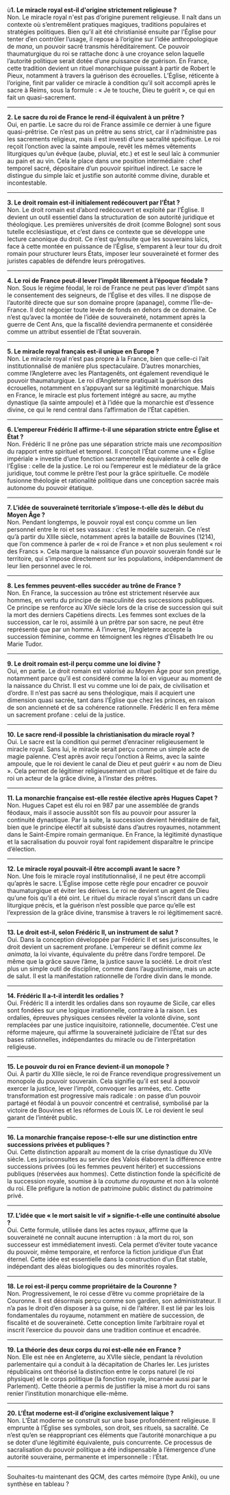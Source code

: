 ù**1. Le miracle royal est-il d'origine strictement religieuse ?**  
Non. Le miracle royal n'est pas d’origine purement religieuse. Il naît dans un contexte où s’entremêlent pratiques magiques, traditions populaires et stratégies politiques. Bien qu’il ait été christianisé ensuite par l’Église pour tenter d’en contrôler l’usage, il repose à l’origine sur l’idée anthropologique de _mana_, un pouvoir sacré transmis héréditairement. Ce pouvoir thaumaturgique du roi se rattache donc à une croyance selon laquelle l’autorité politique serait dotée d’une puissance de guérison. En France, cette tradition devient un rituel monarchique puissant à partir de Robert le Pieux, notamment à travers la guérison des écrouelles. L’Église, réticente à l’origine, finit par valider ce miracle à condition qu’il soit accompli après le sacre à Reims, sous la formule : « Je te touche, Dieu te guérit », ce qui en fait un quasi-sacrement.

---

**2. Le sacre du roi de France le rend-il équivalent à un prêtre ?**  
Oui, en partie. Le sacre du roi de France assimile ce dernier à une figure quasi-prêtrise. Ce n’est pas un prêtre au sens strict, car il n’administre pas les sacrements religieux, mais il est investi d’une sacralité spécifique. Le roi reçoit l’onction avec la sainte ampoule, revêt les mêmes vêtements liturgiques qu’un évêque (aube, pluvial, etc.) et est le seul laïc à communier au pain et au vin. Cela le place dans une position intermédiaire : chef temporel sacré, dépositaire d’un pouvoir spirituel indirect. Le sacre le distingue du simple laïc et justifie son autorité comme divine, durable et incontestable.

---

**3. Le droit romain est-il initialement redécouvert par l’État ?**  
Non. Le droit romain est d’abord redécouvert et exploité par l’Église. Il devient un outil essentiel dans la structuration de son autorité juridique et théologique. Les premières universités de droit (comme Bologne) sont sous tutelle ecclésiastique, et c’est dans ce contexte que se développe une lecture canonique du droit. Ce n’est qu’ensuite que les souverains laïcs, face à cette montée en puissance de l’Église, s’emparent à leur tour du droit romain pour structurer leurs États, imposer leur souveraineté et former des juristes capables de défendre leurs prérogatives.

---

**4. Le roi de France peut-il lever l’impôt librement à l’époque féodale ?**  
Non. Sous le régime féodal, le roi de France ne peut pas lever d’impôt sans le consentement des seigneurs, de l’Église et des villes. Il ne dispose de l’autorité directe que sur son domaine propre (apanage), comme l’Île-de-France. Il doit négocier toute levée de fonds en dehors de ce domaine. Ce n’est qu’avec la montée de l’idée de souveraineté, notamment après la guerre de Cent Ans, que la fiscalité deviendra permanente et considérée comme un attribut essentiel de l’État souverain.

---

**5. Le miracle royal français est-il unique en Europe ?**  
Non. Le miracle royal n’est pas propre à la France, bien que celle-ci l’ait institutionnalisé de manière plus spectaculaire. D’autres monarchies, comme l’Angleterre avec les Plantagenêts, ont également revendiqué le pouvoir thaumaturgique. Le roi d’Angleterre pratiquait la guérison des écrouelles, notamment en s’appuyant sur sa légitimité monarchique. Mais en France, le miracle est plus fortement intégré au sacre, au mythe dynastique (la sainte ampoule) et à l’idée que la monarchie est d’essence divine, ce qui le rend central dans l’affirmation de l’État capétien.

---

**6. L’empereur Frédéric II affirme-t-il une séparation stricte entre Église et État ?**  
Non. Frédéric II ne prône pas une séparation stricte mais une _recomposition_ du rapport entre spirituel et temporel. Il conçoit l’État comme une « Église impériale » investie d’une fonction sacramentelle équivalente à celle de l’Église : celle de la justice. Le roi ou l’empereur est le médiateur de la grâce juridique, tout comme le prêtre l’est pour la grâce spirituelle. Ce modèle fusionne théologie et rationalité politique dans une conception sacrée mais autonome du pouvoir étatique.

---

**7. L’idée de souveraineté territoriale s’impose-t-elle dès le début du Moyen Âge ?**  
Non. Pendant longtemps, le pouvoir royal est conçu comme un lien personnel entre le roi et ses vassaux : c’est le modèle suzerain. Ce n’est qu’à partir du XIIIe siècle, notamment après la bataille de Bouvines (1214), que l’on commence à parler de « roi de France » et non plus seulement « roi des Francs ». Cela marque la naissance d’un pouvoir souverain fondé sur le territoire, qui s’impose directement sur les populations, indépendamment de leur lien personnel avec le roi.

---

**8. Les femmes peuvent-elles succéder au trône de France ?**  
Non. En France, la succession au trône est strictement réservée aux hommes, en vertu du principe de masculinité des successions publiques. Ce principe se renforce au XIVe siècle lors de la crise de succession qui suit la mort des derniers Capétiens directs. Les femmes sont exclues de la succession, car le roi, assimilé à un prêtre par son sacre, ne peut être représenté que par un homme. À l’inverse, l’Angleterre accepte la succession féminine, comme en témoignent les règnes d’Élisabeth Ire ou Marie Tudor.

---

**9. Le droit romain est-il perçu comme une loi divine ?**  
Oui, en partie. Le droit romain est valorisé au Moyen Âge pour son prestige, notamment parce qu’il est considéré comme la loi en vigueur au moment de la naissance du Christ. Il est vu comme une loi de paix, de civilisation et d’ordre. Il n’est pas sacré au sens théologique, mais il acquiert une dimension quasi sacrée, tant dans l’Église que chez les princes, en raison de son ancienneté et de sa cohérence rationnelle. Frédéric II en fera même un sacrement profane : celui de la justice.

---

**10. Le sacre rend-il possible la christianisation du miracle royal ?**  
Oui. Le sacre est la condition qui permet d’enraciner religieusement le miracle royal. Sans lui, le miracle serait perçu comme un simple acte de magie païenne. C’est après avoir reçu l’onction à Reims, avec la sainte ampoule, que le roi devient le canal de Dieu et peut guérir « au nom de Dieu ». Cela permet de légitimer religieusement un rituel politique et de faire du roi un acteur de la grâce divine, à l’instar des prêtres.

---

**11. La monarchie française est-elle restée élective après Hugues Capet ?**  
Non. Hugues Capet est élu roi en 987 par une assemblée de grands féodaux, mais il associe aussitôt son fils au pouvoir pour assurer la continuité dynastique. Par la suite, la succession devient héréditaire de fait, bien que le principe électif ait subsisté dans d’autres royaumes, notamment dans le Saint-Empire romain germanique. En France, la légitimité dynastique et la sacralisation du pouvoir royal font rapidement disparaître le principe d’élection.

---

**12. Le miracle royal pouvait-il être accompli avant le sacre ?**  
Non. Une fois le miracle royal institutionnalisé, il ne peut être accompli qu’après le sacre. L’Église impose cette règle pour encadrer ce pouvoir thaumaturgique et éviter les dérives. Le roi ne devient un agent de Dieu qu’une fois qu’il a été oint. Le rituel du miracle royal s’inscrit dans un cadre liturgique précis, et la guérison n’est possible que parce qu’elle est l’expression de la grâce divine, transmise à travers le roi légitimement sacré.

---

**13. Le droit est-il, selon Frédéric II, un instrument de salut ?**  
Oui. Dans la conception développée par Frédéric II et ses jurisconsultes, le droit devient un sacrement profane. L’empereur se définit comme _lex animata_, la loi vivante, équivalente du prêtre dans l’ordre temporel. De même que la grâce sauve l’âme, la justice sauve la société. Le droit n’est plus un simple outil de discipline, comme dans l’augustinisme, mais un acte de salut. Il est la manifestation rationnelle de l’ordre divin dans le monde.

---

**14. Frédéric II a-t-il interdit les ordalies ?**  
Oui. Frédéric II a interdit les ordalies dans son royaume de Sicile, car elles sont fondées sur une logique irrationnelle, contraire à la raison. Les ordalies, épreuves physiques censées révéler la volonté divine, sont remplacées par une justice inquisitoire, rationnelle, documentée. C’est une réforme majeure, qui affirme la souveraineté judiciaire de l’État sur des bases rationnelles, indépendantes du miracle ou de l’interprétation religieuse.

---

**15. Le pouvoir du roi en France devient-il un monopole ?**  
Oui. À partir du XIIIe siècle, le roi de France revendique progressivement un monopole du pouvoir souverain. Cela signifie qu’il est seul à pouvoir exercer la justice, lever l’impôt, convoquer les armées, etc. Cette transformation est progressive mais radicale : on passe d’un pouvoir partagé et féodal à un pouvoir concentré et centralisé, symbolisé par la victoire de Bouvines et les réformes de Louis IX. Le roi devient le seul garant de l’intérêt public.

---

**16. La monarchie française repose-t-elle sur une distinction entre successions privées et publiques ?**  
Oui. Cette distinction apparaît au moment de la crise dynastique du XIVe siècle. Les jurisconsultes au service des Valois élaborent la différence entre successions privées (où les femmes peuvent hériter) et successions publiques (réservées aux hommes). Cette distinction fonde la spécificité de la succession royale, soumise à la _coutume du royaume_ et non à la volonté du roi. Elle préfigure la notion de patrimoine public distinct du patrimoine privé.

---

**17. L’idée que « le mort saisit le vif » signifie-t-elle une continuité absolue ?**  
Oui. Cette formule, utilisée dans les actes royaux, affirme que la souveraineté ne connaît aucune interruption : à la mort du roi, son successeur est immédiatement investi. Cela permet d’éviter toute vacance du pouvoir, même temporaire, et renforce la fiction juridique d’un État éternel. Cette idée est essentielle dans la construction d’un État stable, indépendant des aléas biologiques ou des minorités royales.

---

**18. Le roi est-il perçu comme propriétaire de la Couronne ?**  
Non. Progressivement, le roi cesse d’être vu comme propriétaire de la Couronne. Il est désormais perçu comme son gardien, son administrateur. Il n’a pas le droit d’en disposer à sa guise, ni de l’altérer. Il est lié par les lois fondamentales du royaume, notamment en matière de succession, de fiscalité et de souveraineté. Cette conception limite l’arbitraire royal et inscrit l’exercice du pouvoir dans une tradition continue et encadrée.

---

**19. La théorie des deux corps du roi est-elle née en France ?**  
Non. Elle est née en Angleterre, au XVIIe siècle, pendant la révolution parlementaire qui a conduit à la décapitation de Charles Ier. Les juristes républicains ont théorisé la distinction entre le corps naturel (le roi physique) et le corps politique (la fonction royale, incarnée aussi par le Parlement). Cette théorie a permis de justifier la mise à mort du roi sans renier l’institution monarchique elle-même.

---

**20. L’État moderne est-il d’origine exclusivement laïque ?**  
Non. L’État moderne se construit sur une base profondément religieuse. Il emprunte à l’Église ses symboles, son droit, ses rituels, sa sacralité. Ce n’est qu’en se réappropriant ces éléments que l’autorité monarchique a pu se doter d’une légitimité équivalente, puis concurrente. Ce processus de sacralisation du pouvoir politique a été indispensable à l’émergence d’une autorité souveraine, permanente et impersonnelle : l’État.

---

Souhaites-tu maintenant des QCM, des cartes mémoire (type Anki), ou une synthèse en tableau ?